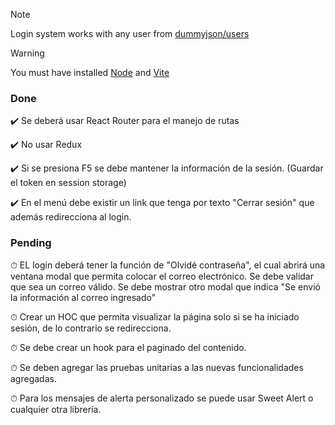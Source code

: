 > [!NOTE]
> Login system works with any user from [dummyjson/users](https://dummyjson.com/docs/users#users-all)

> [!WARNING]
> You must have installed [Node](https://nodejs.org/en) and [Vite](https://es.vitejs.dev/)

### Done
✔️ Se deberá usar React Router para el manejo de rutas

✔️ No usar Redux

✔️ Si se presiona F5 se debe mantener la información de la sesión. (Guardar el token en session storage)

✔️ En el menú debe existir un link que tenga por texto "Cerrar sesión" que además redirecciona al login.

### Pending
⏱ EL login deberá tener la función de "Olvidé contraseña", el cual abrirá una ventana modal que permita colocar el correo electrónico. Se debe validar que sea un correo válido. Se debe mostrar otro modal que indica "Se envió la información al correo ingresado"

⏱ Crear un HOC que permita visualizar la página solo si se ha iniciado sesión, de lo contrario se redirecciona.


⏱ Se debe crear un hook para el paginado del contenido.

⏱ Se deben agregar las pruebas unitarias a las nuevas funcionalidades agregadas.

⏱ Para los mensajes de alerta personalizado se puede usar Sweet Alert o cualquier otra librería.